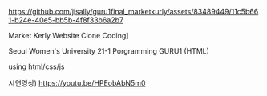 https://github.com/jisally/guru1final_marketkurly/assets/83489449/11c5b661-b24e-40e5-bb5b-4f8f33b6a2b7



Market Kerly Website Clone Coding]

Seoul Women's University 21-1 Porgramming GURU1 (HTML)

using html/css/js

시연영상) https://youtu.be/HPEobAbN5m0


